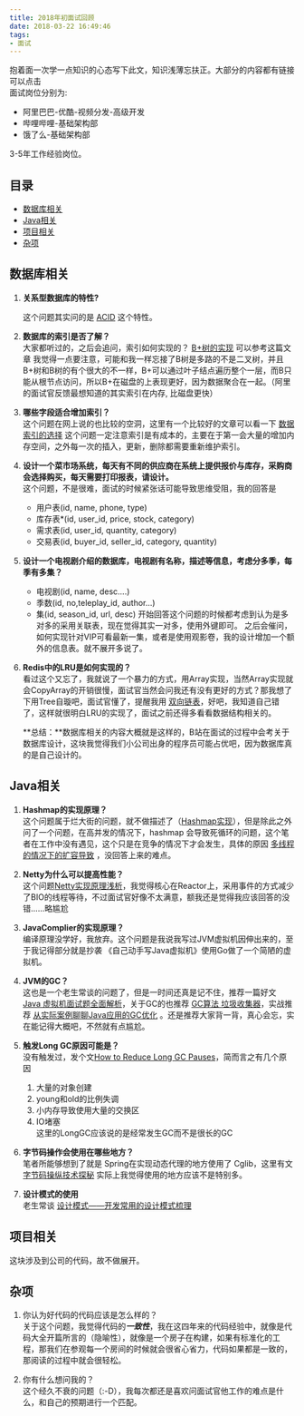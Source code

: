 ```yaml
---
title: 2018年初面试回顾
date: 2018-03-22 16:49:46
tags:
- 面试
---
```


抱着面一次学一点知识的心态写下此文，知识浅薄忘扶正。大部分的内容都有链接可以点击  
面试岗位分别为:   

- 阿里巴巴-优酷-视频分发-高级开发
- 哔哩哔哩-基础架构部
- 饿了么-基础架构部

3-5年工作经验岗位。

<!-- more -->

## 目录
- [数据库相关](#数据库相关)
- [Java相关](#Java相关)
- [项目相关](#项目相关])
- [杂项](#杂项)

## 数据库相关
1. **关系型数据库的特性?** 

	这个问题其实问的是 [ACID](http://blog.csdn.net/u012440687/article/details/52116108) 这个特性。

2. **数据库的索引是否了解？**  
	大家都听过的，之后会追问，索引如何实现的？ [B+树的实现](https://www.jianshu.com/p/814c1675361c) 可以参考这篇文章
我觉得一点要注意，可能和我一样忘接了B树是多路的不是二叉树，并且B+树和B树的有个很大的不一样，B+可以通过叶子结点遍历整个一层，而B只能从根节点访问，所以B+在磁盘的上表现更好，因为数据聚合在一起。（阿里的面试官反馈最想知道的其实索引在内存, 比磁盘更快）

3. **哪些字段适合增加索引？**  
	这个问题在网上说的也比较的空洞，这里有一个比较好的文章可以看一下 [数据索引的选择](https://segmentfault.com/a/1190000003072424)
这个问题一定注意索引是有成本的，主要在于第一会大量的增加内存空间，之外每一次的插入，更新，删除都需要重新维护索引。

4. **设计一个菜市场系统，每天有不同的供应商在系统上提供报价与库存，采购商会选择购买，每天需要打印报表，请设计。**  
	这个问题，不是很难，面试的时候紧张话可能导致思维受阻，我的回答是
	- 用户表(id, name, phone, type)
	- 库存表*(id, user_id, price, stock, category)
	- 需求表(id, user_id, quantity, category)
	- 交易表(id, buyer_id, seller_id, category, quantity)

5. **设计一个电视剧介绍的数据库，电视剧有名称，描述等信息，考虑分多季，每季有多集？**
	- 电视剧(id, name, desc....)
	- 季数(id, no,teleplay_id, author...)
	- 集(id, season_id, url, desc)
	开始回答这个问题的时候都考虑到认为是多对多的采用关联表，现在觉得其实一对多，使用外键即可。
	之后会催问，如何实现针对VIP可看最新一集，或者是使用观影卷，我的设计增加一个额外的信息表。就不展开多说了。

6. **Redis中的LRU是如何实现的？**  
	看过这个又忘了，我就说了一个暴力的方式，用Array实现，当然Array实现就会CopyArray的开销很慢，面试官当然会问我还有没有更好的方式？那我想了下用Tree自璇吧，面试官懂了，提醒我用 [双向链表](https://www.cnblogs.com/HarryHook/p/6654773.html)，好吧，我知道自己错了，这样就很明白LRU的实现了，面试之前还得多看看数据结构相关的。

	**总结：**数据库相关的内容大概就是这样的，B站在面试的过程中会考关于数据库设计，这块我觉得我们小公司出身的程序员可能占优吧，因为数据库真的是自己设计的。


## Java相关

1. **Hashmap的实现原理？**  
	这个问题属于烂大街的问题，就不做描述了（[Hashmap实现](http://www.importnew.com/16301.html)），但是除此之外问了一个问题，在高并发的情况下，hashmap 会导致死循环的问题，这个笔者在工作中没有遇见，这个只是在竞争的情况下才会发生，具体的原因 [多线程的情况下的扩容导致](https://www.cnblogs.com/dongguacai/p/5599100.html) ，没回答上来的难点。

2. **Netty为什么可以提高性能？**  
	这个问题[Netty实现原理浅析](http://www.importnew.com/15656.html)，我觉得核心在Reactor上，采用事件的方式减少了BIO的线程等待，不过面试官好像不太满意，额我还是觉得我应该回答的没错……略尴尬

3. **JavaComplier的实现原理？**  
	编译原理没学好，我放弃。这个问题是我说我写过JVM虚拟机因伸出来的，至于我记得部分就是抄袭 《自己动手写Java虚拟机》使用Go做了一个简陋的虚拟机。

4. **JVM的GC？**  
	这也是一个老生常谈的问题了，但是一时间还真是记不住，推荐一篇好文 [Java 虚拟机面试题全面解析](https://www.zybuluo.com/Yano/note/321063)，关于GC的也推荐 [GC算法 垃圾收集器](https://www.cnblogs.com/ityouknow/p/5614961.html)，实战推荐 [从实际案例聊聊Java应用的GC优化](https://www.cnblogs.com/feiyudemeng/p/8276911.html) 。还是推荐大家背一背，真心会忘，实在能记得大概吧，不然就有点尴尬。

5. **触发Long GC原因可能是？**  
	没有触发过，发个文[How to Reduce Long GC Pauses](https://dzone.com/articles/how-to-reduce-long-gc-pause)，简而言之有几个原因 
	1. 大量的对象创建
	2. young和old的比例失调
	3. 小内存导致使用大量的交换区
	4. IO堵塞  
	这里的LongGC应该说的是经常发生GC而不是很长的GC
6. **字节码操作会使用在哪些地方？**  
	笔者所能够想到了就是 Spring在实现动态代理的地方使用了 Cglib，这里有文 [字节码操纵技术探秘](http://www.infoq.com/cn/articles/Living-Matrix-Bytecode-Manipulation) 实际上我觉得使用的地方应该不是特别多。

7. **设计模式的使用**	 
	老生常谈 [设计模式——开发常用的设计模式梳理](http://blog.51cto.com/sihai/2071497)

## 项目相关
这块涉及到公司的代码，故不做展开。

	
## 杂项
1. 你认为好代码的代码应该是怎么样的？  
	关于这个问题，我觉得代码的***一致性***，我在这四年来的代码经验中，就像是代码大全开篇所言的（隐喻性），就像是一个房子在构建，如果有标准化的工程，那我们在参观每一个房间的时候就会很省心省力，代码如果都是一致的，那阅读的过程中就会很轻松。

2. 你有什么想问我的？  
	这个经久不衰的问题（:-D），我每次都还是喜欢问面试官他工作的难点是什么，和自己的预期进行一个匹配。